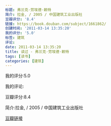 ```yaml
---
标题: 弗兰克·劳埃德·赖特
简介: 拉金, / 2005 / 中国建筑工业出版社
豆瓣评分: '8.4'
链接: https://book.douban.com/subject/1661862/
创建时间: '2011-03-14 13:35:20'
我的评分: '5.0'
标签: 建筑
评论:
date: 2011-03-14 13:35:20
title: 读过 - 弗兰克·劳埃德·赖特
tags: [读书]
categories: [建筑]
---
```


我的评分:5.0

我的评论:

豆瓣评分:8.4

简介:拉金, / 2005 / 中国建筑工业出版社

[豆瓣链接](https://book.douban.com/subject/1661862/)

